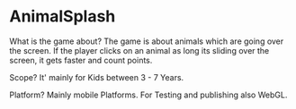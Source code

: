 # AnimalSplash

What is the game about?
The game is about animals which are going over the screen. If the player clicks on an animal as long its sliding over the screen,
it gets faster and count points.

Scope?
It' mainly for Kids between 3 - 7 Years.

Platform?
Mainly mobile Platforms. For Testing and publishing also WebGL.

